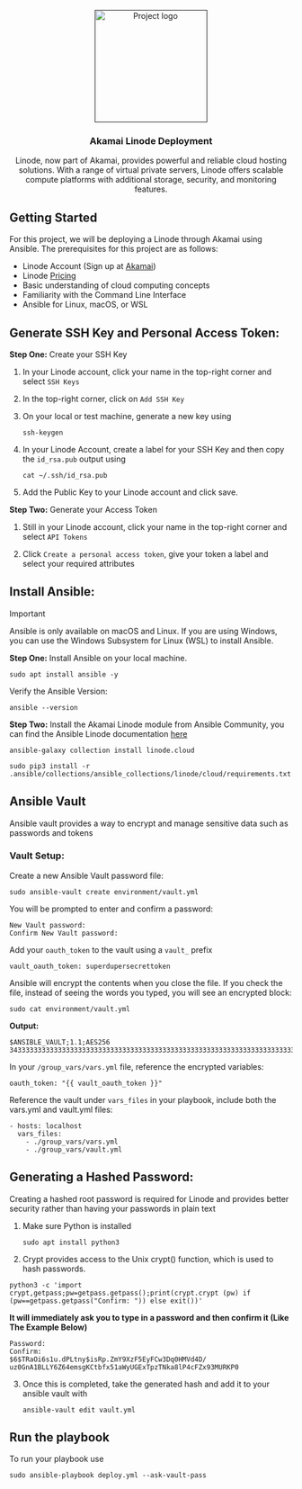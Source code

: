 <p align="center">
  <a href="" rel="noopener">
 <img width=200px height=200px src="https://assets.linode.com/akamai-logo.svg" alt="Project logo"></a>
</p>

<h3 align="center">Akamai Linode Deployment</h3>



<p align="center">
Linode, now part of Akamai, provides powerful and reliable cloud hosting solutions. With a range of virtual private servers, Linode offers scalable compute platforms with additional storage, security, and monitoring features. 
</p>

## Getting Started

For this project, we will be deploying a Linode through Akamai using Ansible. The prerequisites for this project are as follows:

- Linode Account (Sign up at [Akamai](https://login.linode.com/signup))
- Linode [Pricing](https://www.linode.com/pricing/)
- Basic understanding of cloud computing concepts
- Familiarity with the Command Line Interface
- Ansible for Linux, macOS, or WSL



## Generate SSH Key and Personal Access Token:

**Step One:** Create your SSH Key
1. In your Linode account, click your name in the top-right corner and select ```SSH Keys```

2. In the top-right corner, click on ```Add SSH Key```

3. On your local or test machine, generate a new key using
   ```
   ssh-keygen
   ```

4. In your Linode Account, create a label for your SSH Key and then copy the  ```id_rsa.pub``` output using
   ```
   cat ~/.ssh/id_rsa.pub
   ```
5. Add the Public Key to your Linode account and click save. 

**Step Two:** Generate your Access Token
1.  Still in your Linode account, click your name in the top-right corner and select ```API Tokens```

2. Click ```Create a personal access token```, give your token a label and select your required attributes

##  Install Ansible:

> [!IMPORTANT]  
> Ansible is only available on macOS and Linux. If you are using Windows, you can use the Windows Subsystem for Linux (WSL) to install Ansible.

**Step One:**  Install Ansible on your local machine.

```
sudo apt install ansible -y
```

Verify the Ansible Version:
```
ansible --version
```

**Step Two:** Install the Akamai Linode module from Ansible Community, you can find the Ansible Linode documentation [here](https://galaxy.ansible.com/ui/repo/published/linode/cloud/docs/)

```
ansible-galaxy collection install linode.cloud
```

```
sudo pip3 install -r .ansible/collections/ansible_collections/linode/cloud/requirements.txt
```
## Ansible Vault
Ansible vault provides a way to encrypt and manage sensitive data such as passwords and tokens

### Vault Setup:

Create a new Ansible Vault password file:
```
sudo ansible-vault create environment/vault.yml
```

You will be prompted to enter and confirm a password:
```
New Vault password: 
Confirm New Vault password:
```

Add your ```oauth_token``` to the vault using a ```vault_``` prefix
```
vault_oauth_token: superdupersecrettoken
```
Ansible will encrypt the contents when you close the file. If you check the file, instead of seeing the words you typed, you will see an encrypted block:
```
sudo cat environment/vault.yml
```
<b>Output:</b>
```
$ANSIBLE_VAULT;1.1;AES256
343333333333333333333333333333333333333333333333333333333333333333333333333333333333333333333333333333333333333333333333333333
```

In your ```/group_vars/vars.yml``` file, reference the encrypted variables:
```
oauth_token: "{{ vault_oauth_token }}"
```

Reference the vault under ```vars_files``` in your playbook, include both the vars.yml and vault.yml files:
```
- hosts: localhost
  vars_files:
    - ./group_vars/vars.yml
    - ./group_vars/vault.yml
```
## Generating a Hashed Password:
Creating a hashed root password is required for Linode and provides better security rather than having your passwords in plain text

1. Make sure Python is installed

   ```
   sudo apt install python3
   ```
2. Crypt provides access to the Unix crypt() function, which is used to hash passwords.
  ```
  python3 -c 'import crypt,getpass;pw=getpass.getpass();print(crypt.crypt (pw) if (pw==getpass.getpass("Confirm: ")) else exit())'
  ```
**It will immediately ask you to type in a password and then confirm it (Like The Example Below)**
  ```
  Password: 
  Confirm: 
  $6$TRaOi6s1u.dPLtny$isRp.ZmY9XzF5EyFCw3Dq0HMVd4D/   uz0GnA1BLLY6Z64emsgKCtbfx51aWyUGExTpzTNka8lP4cFZx93MURKP0
  ```
3. Once this is completed, take the generated hash and add it to your ansible vault with 

   ```
   ansible-vault edit vault.yml
   ```

## Run the playbook
To run your playbook use
```
sudo ansible-playbook deploy.yml --ask-vault-pass
```

